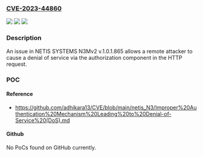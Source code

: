 ### [CVE-2023-44860](https://cve.mitre.org/cgi-bin/cvename.cgi?name=CVE-2023-44860)
![](https://img.shields.io/static/v1?label=Product&message=n%2Fa&color=blue)
![](https://img.shields.io/static/v1?label=Version&message=n%2Fa&color=blue)
![](https://img.shields.io/static/v1?label=Vulnerability&message=n%2Fa&color=brighgreen)

### Description

An issue in NETIS SYSTEMS N3Mv2 v.1.0.1.865 allows a remote attacker to cause a denial of service via the authorization component in the HTTP request.

### POC

#### Reference
- https://github.com/adhikara13/CVE/blob/main/netis_N3/Improper%20Authentication%20Mechanism%20Leading%20to%20Denial-of-Service%20(DoS).md

#### Github
No PoCs found on GitHub currently.

